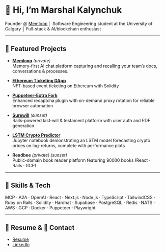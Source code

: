 # 👋 Hi, I’m Marshal Kalynchuk

Founder @ [Memloop](https://memloop.ai) │ Software Engineering student at the University of Calgary │ Full-stack & AI/blockchain enthusiast

---

## 🚀 Featured Projects

- **[Memloop](https://www.memloop.ai)** _(private)_  
  Memory-first AI chat platform capturing and recalling your team’s docs, conversations & processes.  

- **[Ethereum Ticketing DApp](https://ticketing-dapp.netlify.app/)**  
  NFT-based event ticketing on Ethereum with Solidity

- **[Puppeteer-Extra Fork](https://github.com/Marshal-Kalynchuk/crypto-lstm-prediction)**  
  Enhanced recaptcha plugin with on-demand proxy rotation for reliable browser automation

- **[Surewill](https://github.com/Marshal-Kalynchuk/surewill)** _(sunset)_  
  Rails-powered last-will & testament platform with user auth and PDF generation

- **[LSTM Crypto Predictor](https://github.com/Marshal-Kalynchuk/crypto-lstm-prediction)**  
  Jupyter notebook demonstrating an LSTM model forecasting crypto prices on log-returns, complete with performance plots

- **Readbee** _(private)_ _(sunset)_  
  Public-domain book reader platform featuring 90000 books (React · Rails · GCP)

---

## 🔧 Skills & Tech

MCP · A2A · OpenAI · React · Next.js · Node.js · TypeScript · TailwindCSS · Ruby on Rails · Solidity · Hardhat · Supabase · PostgreSQL · Redis · NATS · AWS · GCP · Docker · Puppeteer · Playwright

---

## 📄 Resume & 📇 Contact

- [Resume](https://drive.google.com/file/d/1RM-j9lAFcfnN8CE_MdRM2TUkYzfvMAjb/view?usp=sharing)  
- [LinkedIn](https://www.linkedin.com/in/marshal-kalynchuk-328398236/)  
